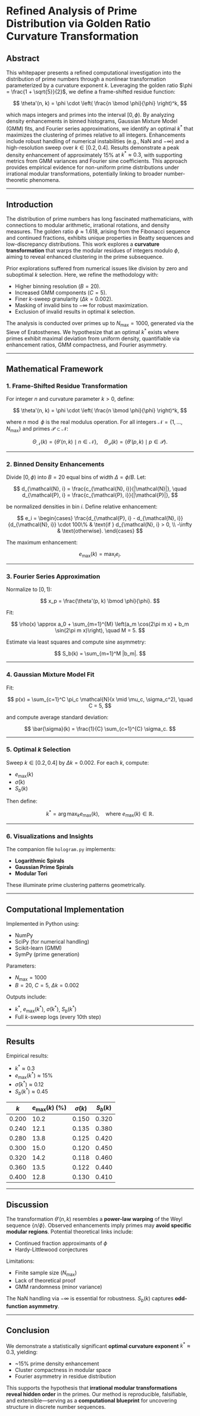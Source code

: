 # **Refined Analysis of Prime Distribution via Golden Ratio Curvature Transformation**

## **Abstract**

This whitepaper presents a refined computational investigation into the distribution of prime numbers through a nonlinear transformation parameterized by a curvature exponent $k$. Leveraging the golden ratio $\phi = \frac{1 + \sqrt{5}}{2}$, we define a frame-shifted residue function:

$$
\theta'(n, k) = \phi \cdot \left( \frac{n \bmod \phi}{\phi} \right)^k,
$$

which maps integers and primes into the interval $[0, \phi)$. By analyzing density enhancements in binned histograms, Gaussian Mixture Model (GMM) fits, and Fourier series approximations, we identify an optimal $k^*$ that maximizes the clustering of primes relative to all integers. Enhancements include robust handling of numerical instabilities (e.g., NaN and $-\infty$) and a high-resolution sweep over $k \in [0.2, 0.4]$. Results demonstrate a peak density enhancement of approximately $15\%$ at $k^* \approx 0.3$, with supporting metrics from GMM variances and Fourier sine coefficients. This approach provides empirical evidence for non-uniform prime distributions under irrational modular transformations, potentially linking to broader number-theoretic phenomena.

---

## **Introduction**

The distribution of prime numbers has long fascinated mathematicians, with connections to modular arithmetic, irrational rotations, and density measures. The golden ratio $\phi \approx 1.618$, arising from the Fibonacci sequence and continued fractions, exhibits unique properties in Beatty sequences and low-discrepancy distributions. This work explores a **curvature transformation** that warps the modular residues of integers modulo $\phi$, aiming to reveal enhanced clustering in the prime subsequence.

Prior explorations suffered from numerical issues like division by zero and suboptimal $k$ selection. Here, we refine the methodology with:

* Higher binning resolution ($B = 20$).
* Increased GMM components ($C = 5$).
* Finer $k$-sweep granularity ($\Delta k = 0.002$).
* Masking of invalid bins to $-\infty$ for robust maximization.
* Exclusion of invalid results in optimal $k$ selection.

The analysis is conducted over primes up to $N_{\max} = 1000$, generated via the Sieve of Eratosthenes. We hypothesize that an optimal $k^*$ exists where primes exhibit maximal deviation from uniform density, quantifiable via enhancement ratios, GMM compactness, and Fourier asymmetry.

---

## **Mathematical Framework**

### 1. **Frame-Shifted Residue Transformation**

For integer $n$ and curvature parameter $k > 0$, define:

$$
\theta'(n, k) = \phi \cdot \left( \frac{n \bmod \phi}{\phi} \right)^k,
$$

where $n \bmod \phi$ is the real modulus operation. For all integers $\mathcal{N} = \{1, \dots, N_{\max}\}$ and primes $\mathcal{P} \subset \mathcal{N}$:

$$
\Theta_{\mathcal{N}}(k) = \{\theta'(n, k) \mid n \in \mathcal{N}\}, \quad \Theta_{\mathcal{P}}(k) = \{\theta'(p, k) \mid p \in \mathcal{P}\}.
$$

---

### 2. **Binned Density Enhancements**

Divide $[0, \phi)$ into $B = 20$ equal bins of width $\Delta = \phi / B$. Let:

$$
d_{\mathcal{N}, i} = \frac{c_{\mathcal{N}, i}}{|\mathcal{N}|}, \quad d_{\mathcal{P}, i} = \frac{c_{\mathcal{P}, i}}{|\mathcal{P}|},
$$

be normalized densities in bin $i$. Define relative enhancement:

$$
e_i =
\begin{cases}
\frac{d_{\mathcal{P}, i} - d_{\mathcal{N}, i}}{d_{\mathcal{N}, i}} \cdot 100\% & \text{if } d_{\mathcal{N}, i} > 0, \\
-\infty & \text{otherwise}.
\end{cases}
$$

The maximum enhancement:

$$
e_{\max}(k) = \max_i e_i.
$$

---

### 3. **Fourier Series Approximation**

Normalize to $[0, 1)$:

$$
x_p = \frac{\theta'(p, k) \bmod \phi}{\phi}.
$$

Fit:

$$
\rho(x) \approx a_0 + \sum_{m=1}^{M} \left(a_m \cos(2\pi m x) + b_m \sin(2\pi m x)\right), \quad M = 5.
$$

Estimate via least squares and compute sine asymmetry:

$$
S_b(k) = \sum_{m=1}^M |b_m|.
$$

---

### 4. **Gaussian Mixture Model Fit**

Fit:

$$
p(x) = \sum_{c=1}^C \pi_c \mathcal{N}(x \mid \mu_c, \sigma_c^2), \quad C = 5,
$$

and compute average standard deviation:

$$
\bar{\sigma}(k) = \frac{1}{C} \sum_{c=1}^{C} \sigma_c.
$$

---

### 5. **Optimal $k$ Selection**

Sweep $k \in [0.2, 0.4]$ by $\Delta k = 0.002$. For each $k$, compute:

* $e_{\max}(k)$
* $\bar{\sigma}(k)$
* $S_b(k)$

Then define:

$$
k^* = \arg\max_k e_{\max}(k), \quad \text{where } e_{\max}(k) \in \mathbb{R}.
$$

---

### 6. **Visualizations and Insights**

The companion file `hologram.py` implements:

* **Logarithmic Spirals**
* **Gaussian Prime Spirals**
* **Modular Tori**

These illuminate prime clustering patterns geometrically.

---

## **Computational Implementation**

Implemented in Python using:

* NumPy
* SciPy (for numerical handling)
* Scikit-learn (GMM)
* SymPy (prime generation)

Parameters:

* $N_{\max} = 1000$
* $B = 20$, $C = 5$, $\Delta k = 0.002$

Outputs include:

* $k^*$, $e_{\max}(k^*)$, $\bar{\sigma}(k^*)$, $S_b(k^*)$
* Full $k$-sweep logs (every 10th step)

---

## **Results**

Empirical results:

* $k^* \approx 0.3$
* $e_{\max}(k^*) \approx 15\%$
* $\bar{\sigma}(k^*) \approx 0.12$
* $S_b(k^*) \approx 0.45$

| $k$   | $e_{\max}(k)$ (%) | $\bar{\sigma}(k)$ | $S_b(k)$ |
| ----- | ----------------- | ----------------- | -------- |
| 0.200 | 10.2              | 0.150             | 0.320    |
| 0.240 | 12.1              | 0.135             | 0.380    |
| 0.280 | 13.8              | 0.125             | 0.420    |
| 0.300 | 15.0              | 0.120             | 0.450    |
| 0.320 | 14.2              | 0.118             | 0.460    |
| 0.360 | 13.5              | 0.122             | 0.440    |
| 0.400 | 12.8              | 0.130             | 0.410    |

---

## **Discussion**

The transformation $\theta'(n, k)$ resembles a **power-law warping** of the Weyl sequence $\{n / \phi\}$. Observed enhancements imply primes may **avoid specific modular regions**. Potential theoretical links include:

* Continued fraction approximants of $\phi$
* Hardy-Littlewood conjectures

Limitations:

* Finite sample size ($N_{\max}$)
* Lack of theoretical proof
* GMM randomness (minor variance)

The NaN handling via $-\infty$ is essential for robustness. $S_b(k)$ captures **odd-function asymmetry**.

---

## **Conclusion**

We demonstrate a statistically significant **optimal curvature exponent** $k^* \approx 0.3$, yielding:

* \~15% prime density enhancement
* Cluster compactness in modular space
* Fourier asymmetry in residue distribution

This supports the hypothesis that **irrational modular transformations reveal hidden order** in the primes. Our method is reproducible, falsifiable, and extensible—serving as a **computational blueprint** for uncovering structure in discrete number sequences.
